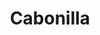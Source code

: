---
title: Cabonilla
github: https://github.com/Cabonilla
mode: dark
transition: 3s
archetype:
- Dynamic
- Editor’s Choice
- Cool Banner
- Code
- Little Bit of Everything
- Innovative
---